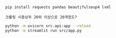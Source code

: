 ```bash
pip install requests pandas beautifulsoup4 lxml
```
```
크롤링 시총상위 20위 이상으로 20개정도?
```
```bash
python -m uvicorn src.api:app --reload
python -m streamlit run src/app.py
```